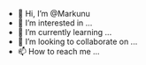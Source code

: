 - 👋 Hi, I’m @Markunu
- 👀 I’m interested in ...
- 🌱 I’m currently learning ...
- 💞️ I’m looking to collaborate on ...
- 📫 How to reach me ...

<!---
Markunu/Markunu is a ✨ special ✨ repository because its `README.md` (this file) appears on your GitHub profile.
You can click the Preview link to take a look at your changes.
--->
